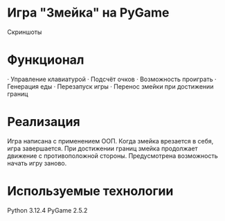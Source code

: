 # Игра "Змейка" на PyGame
Скриншоты

# Функционал
· Управление клавиатурой
· Подсчёт очков
· Возможность проиграть
· Генерация еды
· Перезапуск игры
· Перенос змейки при достижении границ

# Реализация
Игра написана с применением ООП. Когда змейка врезается в себя, игра завершается. При достижении границ змейка продолжает движение с противоположной стороны. Предусмотрена возможность начать игру заново.

# Используемые технологии
Python 3.12.4
PyGame 2.5.2
